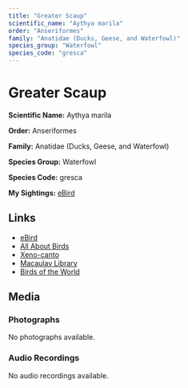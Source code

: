 ```yaml
---
title: "Greater Scaup"
scientific_name: "Aythya marila"
order: "Anseriformes"
family: "Anatidae (Ducks, Geese, and Waterfowl)"
species_group: "Waterfowl"
species_code: "gresca"
---
```


# Greater Scaup

**Scientific Name:** Aythya marila

**Order:** Anseriformes

**Family:** Anatidae (Ducks, Geese, and Waterfowl)

**Species Group:** Waterfowl

**Species Code:** gresca

**My Sightings:** [eBird](https://ebird.org/lifelist?r=world&time=life&spp=gresca)

## Links
* [eBird](https://ebird.org/species/gresca) 
* [All About Birds](https://www.allaboutbirds.org/guide/gresca) 
* [Xeno-canto](https://www.xeno-canto.org/species/gresca) 
* [Macaulay Library](https://search.macaulaylibrary.org/catalog?taxonCode=gresca&sort=rating_rank_desc)
* [Birds of the World](https://birdsoftheworld.org/bow/species/gresca)

## Media
### Photographs
No photographs available.

### Audio Recordings
No audio recordings available.
